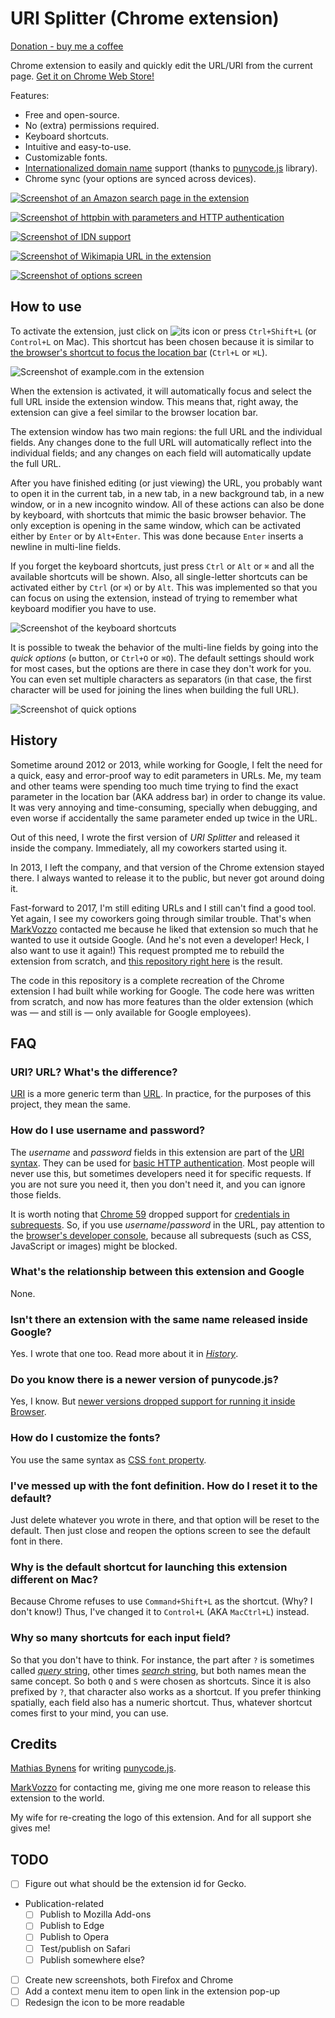 URI Splitter (Chrome extension)
===============================

[Donation - buy me a coffee](https://denilson.sa.nom.br/donate.html)

Chrome extension to easily and quickly edit the URL/URI from the current page. [Get it on Chrome Web Store!][cws]

Features:

* Free and open-source.
* No (extra) permissions required.
* Keyboard shortcuts.
* Intuitive and easy-to-use.
* Customizable fonts.
* [Internationalized domain name][idn] support (thanks to [punycode.js][punycode] library).
* Chrome sync (your options are synced across devices).

[![Screenshot of an Amazon search page in the extension](images/Example-amazon.png)][cws]

[![Screenshot of httpbin with parameters and HTTP authentication](images/Example-auth.png)][cws]

[![Screenshot of IDN support](images/Example-IDN-microsoft.png)][cws]

[![Screenshot of Wikimapia URL in the extension](images/Example-wikimapia.png)][cws]

[![Screenshot of options screen](images/Options.png)][cws]

How to use
----------

To activate the extension, just click on ![its icon](./icon-light-16.png) or press `Ctrl+Shift+L` (or `Control+L` on Mac). This shortcut has been chosen because it is similar to [the browser's shortcut to focus the location bar][chrome-shortcuts] (`Ctrl+L` or `⌘L`).

![Screenshot of example.com in the extension](images/Example-example.png)

When the extension is activated, it will automatically focus and select the full URL inside the extension window. This means that, right away, the extension can give a feel similar to the browser location bar.

The extension window has two main regions: the full URL and the individual fields. Any changes done to the full URL will automatically reflect into the individual fields; and any changes on each field will automatically update the full URL.

After you have finished editing (or just viewing) the URL, you probably want to open it in the current tab, in a new tab, in a new background tab, in a new window, or in a new incognito window. All of these actions can also be done by keyboard, with shortcuts that mimic the basic browser behavior. The only exception is opening in the same window, which can be activated either by `Enter` or by `Alt+Enter`. This was done because `Enter` inserts a newline in multi-line fields.

If you forget the keyboard shortcuts, just press `Ctrl` or `Alt` or `⌘` and all the available shortcuts will be shown. Also, all single-letter shortcuts can be activated either by `Ctrl` (or `⌘`) or by `Alt`. This was implemented so that you can focus on using the extension, instead of trying to remember what keyboard modifier you have to use.

![Screenshot of the keyboard shortcuts](images/Shortcuts-Mac.png)

It is possible to tweak the behavior of the multi-line fields by going into the *quick options* (`⚙` button, or `Ctrl+O` or `⌘O`). The default settings should work for most cases, but the options are there in case they don't work for you. You can even set multiple characters as separators (in that case, the first character will be used for joining the lines when building the full URL).

![Screenshot of quick options](images/Quick-options.png)

History
-------

Sometime around 2012 or 2013, while working for Google, I felt the need for a quick, easy and error-proof way to edit parameters in URLs. Me, my team and other teams were spending too much time trying to find the exact parameter in the location bar (AKA address bar) in order to change its value. It was very annoying and time-consuming, specially when debugging, and even worse if accidentally the same parameter ended up twice in the URL.

Out of this need, I wrote the first version of *URI Splitter* and released it inside the company. Immediately, all my coworkers started using it.

In 2013, I left the company, and that version of the Chrome extension stayed there. I always wanted to release it to the public, but never got around doing it.

Fast-forward to 2017, I'm still editing URLs and I still can't find a good tool. Yet again, I see my coworkers going through similar trouble. That's when [MarkVozzo][] contacted me because he liked that extension so much that he wanted to use it outside Google. (And he's not even a developer! Heck, I also want to use it again!) This request prompted me to rebuild the extension from scratch, and [this repository right here][gh] is the result.

The code in this repository is a complete recreation of the Chrome extension I had built while working for Google. The code here was written from scratch, and now has more features than the older extension (which was — and still is — only available for Google employees).

FAQ
---

### URI? URL? What's the difference?

[URI][] is a more generic term than [URL][]. In practice, for the purposes of this project, they mean the same.

### How do I use username and password?

The *username* and *password* fields in this extension are part of the [URI syntax][syntax]. They can be used for [basic HTTP authentication][auth]. Most people will never use this, but sometimes developers need it for specific requests. If you are not sure you need it, then you don't need it, and you can ignore those fields.

It is worth noting that [Chrome 59][sr1] dropped support for [credentials in subrequests][sr2]. So, if you use *username*/*password* in the URL, pay attention to the [browser's developer console][console], because all subrequests (such as CSS, JavaScript or images) might be blocked.

### What's the relationship between this extension and Google

None.

### Isn't there an extension with the same name released inside Google?

Yes. I wrote that one too. Read more about it in [*History*](#history).

### Do you know there is a newer version of punycode.js?

Yes, I know. But [newer versions dropped support for running it inside Browser](https://github.com/bestiejs/punycode.js/commit/cd35cc29f01db597ff0122d314b572b2180687ec).

### How do I customize the fonts?

You use the same syntax as [CSS `font` property](https://developer.mozilla.org/docs/Web/CSS/font).

### I've messed up with the font definition. How do I reset it to the default?

Just delete whatever you wrote in there, and that option will be reset to the default. Then just close and reopen the options screen to see the default font in there.

### Why is the default shortcut for launching this extension different on Mac?

Because Chrome refuses to use `Command+Shift+L` as the shortcut. (Why? I don't know!) Thus, I've changed it to `Control+L` (AKA `MacCtrl+L`) instead.

### Why so many shortcuts for each input field?

So that you don't have to think. For instance, the part after `?` is sometimes called [*query* string](https://en.wikipedia.org/wiki/Query_string), other times [*search* string](https://developer.mozilla.org/en-US/docs/Web/API/HTMLHyperlinkElementUtils/search), but both names mean the same concept. So both `Q` and `S` were chosen as shortcuts. Since it is also prefixed by `?`, that character also works as a shortcut. If you prefer thinking spatially, each field also has a numeric shortcut. Thus, whatever shortcut comes first to your mind, you can use.

Credits
-------

[Mathias Bynens][mb] for writing [punycode.js][punycode].

[MarkVozzo][] for contacting me, giving me one more reason to release this extension to the world.

My wife for re-creating the logo of this extension. And for all support she gives me!


[cws]: https://chrome.google.com/webstore/detail/fdfikmgcjjhkdpejagohhojbopclfckn
[MarkVozzo]: https://twitter.com/MarkVozzo
[gh]: https://github.com/denilsonsa/crx-uri-splitter/
[idn]: https://en.wikipedia.org/wiki/Internationalized_domain_name
[punycode]: https://github.com/bestiejs/punycode.js/tree/v1.4.1
[mb]: https://mathiasbynens.be/
[chrome-shortcuts]: https://support.google.com/chrome/answer/157179
[URI]: https://en.wikipedia.org/wiki/Uniform_Resource_Identifier
[URL]: https://en.wikipedia.org/wiki/URL
[syntax]: https://en.wikipedia.org/wiki/Uniform_Resource_Identifier#Syntax
[auth]: https://en.wikipedia.org/wiki/Basic_access_authentication
[sr1]: https://www.chromestatus.com/feature/5669008342777856
[sr2]: https://groups.google.com/a/chromium.org/d/msg/blink-dev/lx-U_JR2BF0/Hsg1fiZiBAAJ
[console]: https://developers.google.com/web/tools/chrome-devtools/console/

TODO
----

* [ ] Figure out what should be the extension id for Gecko.
* Publication-related
    * [ ] Publish to Mozilla Add-ons
    * [ ] Publish to Edge
    * [ ] Publish to Opera
    * [ ] Test/publish on Safari
    * [ ] Publish somewhere else?
* [ ] Create new screenshots, both Firefox and Chrome
* [ ] Add a context menu item to open link in the extension pop-up
* [ ] Redesign the icon to be more readable

